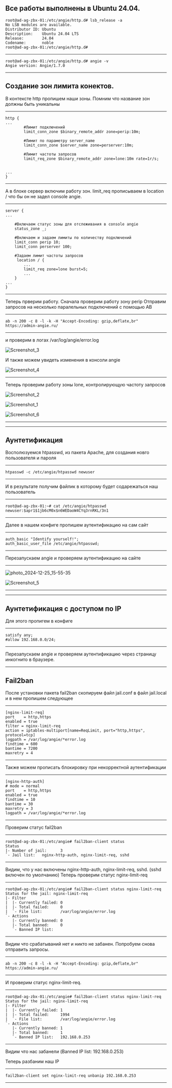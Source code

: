 Все работы выполнены в Ubuntu 24.04.
-----------------------------------------------------------------------------
```
root@ad-ag-zbx-01:/etc/angie/http.d# lsb_release -a
No LSB modules are available.
Distributor ID: Ubuntu
Description:    Ubuntu 24.04 LTS
Release:        24.04
Codename:       noble
root@ad-ag-zbx-01:/etc/angie/http.d#
```
-----------------------------------------------------------------------------
```
root@ad-ag-zbx-01:/etc/angie/http.d# angie -v
Angie version: Angie/1.7.0
```
-----------------------------------------------------------------------------
Создание зон лимита конектов. 
-----------------------------------------------------------------------------

В контексте http пропишем наши зоны. Помним что название зон должны быть уникальны 

-------------------------------------------------
```
http {
...
        #Лимит подключений
        limit_conn_zone $binary_remote_addr zone=perip:10m;
		
        #Лимит по параметру server_name
        limit_conn_zone $server_name zone=perserver:10m;
		
        #Лимит частоты запросов
        limit_req_zone $binary_remote_addr zone=lone:10m rate=1r/s;


...
}
```
-------------------------------------------------

А в блоке сервер включим работу зон. limit_req прописываем в location / что бы он не задел console angie.  

-------------------------------------------------
```
server {
...

    #Включаем статус зоны для отслеживания в console angie
    status_zone _;
	
    #Включаем и задаем лимиты по количеству подключений
    limit_conn perip 10;
    limit_conn perserver 100;
	
    #Задаем лимит частоты запросов
	 location / {
		...
        limit_req zone=lone burst=5;
		...
	}
...
}
```
-------------------------------------------------

Теперь прверим работу. Сначала проверим работу зону perip
Отправим запросов на несколько паралельных подключений с помощью AB

-------------------------------------------------
```
ab -n 200 -c 8 -l -k -H "Accept-Encoding: gzip,deflate,br" https://admin-angie.ru/
```
-------------------------------------------------

и проверим в логах /var/log/angie/error.log

![Screenshot_3](https://github.com/user-attachments/assets/9037aa01-3ab0-4bbe-83bb-5ef7eea8157e)


И также можем увидеть изменения в консоли angie

![Screenshot_4](https://github.com/user-attachments/assets/7375a542-27ed-4e4c-ac07-cb35685eb207)

-------------------------------------------------
Теперь проверим работу зоны lone, контролирующую частоту запросов 

![Screenshot_2](https://github.com/user-attachments/assets/a91c25cb-e972-416e-87ca-d38cccc6fd21)



![Screenshot_1](https://github.com/user-attachments/assets/457b20e6-b56e-46d2-a685-68840e423e1c)


![Screenshot_6](https://github.com/user-attachments/assets/89030d5e-06f2-44c3-bcea-f80c8466d155)

-------------------------------------------------
-----------------------------------------------------------------------------
Аунтетификация
-----------------------------------------------------------------------------

Восполюзуемся htpasswd, из пакета Apache, для создания новго пользователя и пароля

-------------------------------------------------
```
htpasswd -c /etc/angie/htpasswd newuser
```
-------------------------------------------------

И в результате получим файлик в которому будет содарежаться наш пользователь 

-------------------------------------------------
```
root@ad-ag-zbx-01:~# cat /etc/angie/htpasswd
newuser:$apr1$1jb6cM0x$n6WEDaoW4CYq3rnRKL/3n1
```
-------------------------------------------------

Далее в нашем конфиге пропишем аутентификацию на сам сайт

-------------------------------------------------
```
auth_basic "Identify yourself!";
auth_basic_user_file /etc/angie/htpasswd;
```
-------------------------------------------------

Перезапускаем angie и проверяем аутентификацию на сайте 

-------------------------------------------------
![photo_2024-12-25_15-55-35](https://github.com/user-attachments/assets/3b5966e7-fca4-4b74-9e27-e64ef3bf9248)

![Screenshot_5](https://github.com/user-attachments/assets/51b40fc4-c1df-45f1-ab39-904d264c6f8a)

-------------------------------------------------
-----------------------------------------------------------------------------
Аунтетификация с доступом по IP
-----------------------------------------------------------------------------

Для этого пропигем в конфиге 

-------------------------------------------------
```
satisfy any;
#allow 192.168.0.0/24;
```
-------------------------------------------------

Перезапускаем angie и проверяем аутентификацию через страницу инкогнито в браузере. 

-----------------------------------------------------------------------------
Fail2ban
-----------------------------------------------------------------------------

После установки пакета fail2ban скопируем файл jail.conf в файл jail.local и в нем пропишем следующее 

-------------------------------------------------
```
[nginx-limit-req]
port    = http,https  
enabled = true
filter = nginx-limit-req
action = iptables-multiport[name=ReqLimit, port="http,https", protocol=tcp]
logpath = /var/log/angie/*error.log
findtime = 600
bantime = 7200
maxretry = 4
```
-------------------------------------------------

Также можем прописать блокировку при некорректной аутентификации

-------------------------------------------------
```
[nginx-http-auth]
# mode = normal
port    = http,https
enabled = true
findtime = 10
bantime = 30
maxretry = 3
logpath = /var/log/angie/*error.log

```
-------------------------------------------------

Проверим статус fail2ban

-------------------------------------------------
```
root@ad-ag-zbx-01:/etc/angie# fail2ban-client status
Status
|- Number of jail:      3
`- Jail list:   nginx-http-auth, nginx-limit-req, sshd
```
-------------------------------------------------

Видим, что у нас включены nginx-http-auth, nginx-limit-req, sshd. (sshd включен по умолчанию)
Теперь проверим статус nginx-limit-req

-------------------------------------------------
```
root@ad-ag-zbx-01:/etc/angie# fail2ban-client status nginx-limit-req
Status for the jail: nginx-limit-req
|- Filter
|  |- Currently failed: 0
|  |- Total failed:     0
|  `- File list:        /var/log/angie/error.log
`- Actions
   |- Currently banned: 0
   |- Total banned:     0
   `- Banned IP list:
```
-------------------------------------------------

Видим что срабатываний нет и никто не забанен. 
Попробуем снова отправить запросы. 

-------------------------------------------------
```
ab -n 200 -c 8 -l -k -H "Accept-Encoding: gzip,deflate,br" https://admin-angie.ru/
```
-------------------------------------------------

И проверим статус nginx-limit-req. 

-------------------------------------------------
```
root@ad-ag-zbx-01:/etc/angie# fail2ban-client status nginx-limit-req
Status for the jail: nginx-limit-req
|- Filter
|  |- Currently failed: 1
|  |- Total failed:     1994
|  `- File list:        /var/log/angie/error.log
`- Actions
   |- Currently banned: 1
   |- Total banned:     1
   `- Banned IP list:   192.168.0.253
```
-------------------------------------------------

Видим что нас забанели (Banned IP list:   192.168.0.253)

Теперь разбаним наш IP 

-------------------------------------------------
```
fail2ban-client set nginx-limit-req unbanip 192.168.0.253
```
-------------------------------------------------
